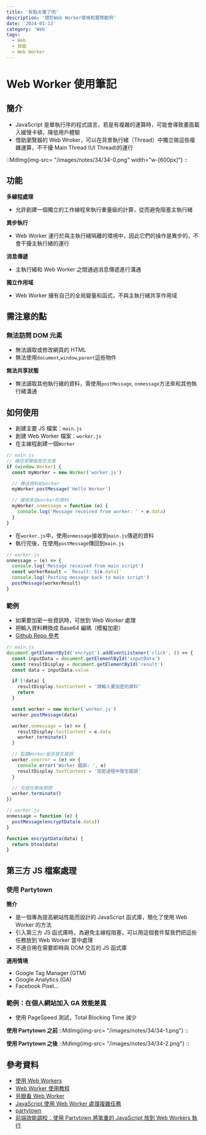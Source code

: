 ```yaml
---
title: '有點太塞了吧'
description: '關於Web Worker使用和實際範例'
date: '2024-01-13'
category: 'Web'
tags:
  - Web
  - 效能
  - Web Worker
---
```


# Web Worker 使用筆記

## 簡介

- JavaScript 是單執行序的程式語言，若是有複雜的運算時，可能會導致畫面載入緩慢卡頓，降低用戶體驗
- 借助瀏覽器的 Web Wroker，可以在背景執行緒（Thread）中獨立做這些複雜運算，不干擾 Main Thread (UI Thread)的運行

::MdImg{img-src= "/images/notes/34/34-0.png" width="w-[600px]"}
::

## 功能

**多線程處理**

- 允許創建一個獨立的工作線程來執行重量級的計算，從而避免阻塞主執行緒

**異步執行**

- Web Worker 運行於與主執行緒隔離的環境中，因此它們的操作是異步的，不會干擾主執行緒的運行

**消息傳遞**

- 主執行緒和 Web Worker 之間通過消息傳遞進行溝通

**獨立作用域**

- Web Worker 擁有自己的全局變量和函式，不與主執行緒共享作用域

## 需注意的點

### 無法訪問 DOM 元素

- 無法讀取或修改網頁的 HTML
- 無法使用`document`,`window`,`parent`這些物件

**無法共享狀態**

- 無法讀取其他執行緒的資料，需使用`postMessage`, `onmessage`方法來和其他執行緒溝通

## 如何使用

- 創建主要 JS 檔案：`main.js`
- 創建 Web Worker 檔案：`worker.js`
- 在主線程創建一個`Worker`

```js
// main.js
// 確認瀏覽器是否支援
if (window.Worker) {
  const myWorker = new Worker('worker.js')

  // 傳送資料給worker
  myWorker.postMessage('Hello Worker')

  // 接收來自worker的資料
  myWorker.onmessage = function (e) {
    console.log('Message received from worker: ' + e.data)
  }
}
```

- 在`worker.js`中，使用`onmessage`接收到`main.js`傳遞的資料
- 執行完後，在使用`postMessage`傳回到`main.js`

```js
// worker.js
onmessage = (e) => {
  console.log('Message received from main script')
  const workerResult = `Result: ${e.data}`
  console.log('Posting message back to main script')
  postMessage(workerResult)
}
```

### 範例

- 如果要加密一些資訊時，可放到 Web Worker 處理
- 把輸入資料轉換成 Base64 編碼（模擬加密）
- [Github Repo 參考](https://github.com/WOOWOOYONG/Web-Worker-Try)

```js
// main.js
document.getElementById('encrypt').addEventListener('click', () => {
  const inputData = document.getElementById('inputData')
  const resultDisplay = document.getElementById('result')
  const data = inputData.value

  if (!data) {
    resultDisplay.textContent = '請輸入要加密的資料'
    return
  }

  const worker = new Worker('worker.js')
  worker.postMessage(data)

  worker.onmessage = (e) => {
    resultDisplay.textContent = e.data
    worker.terminate()
  }

  // 監聽Worker是否發生錯誤
  worker.onerror = (e) => {
    console.error('Worker 錯誤: ', e)
    resultDisplay.textContent = '加密過程中發生錯誤'
  }

  // 完成任務後關閉
  worker.terminate()
})
```

```js
// worker.js
onmessage = function (e) {
  postMessage(encryptData(e.data))
}

function encryptData(data) {
  return btoa(data)
}
```

## 第三方 JS 檔案處理

### 使用 Partytown

**簡介**

- 是一個專為提高網站性能而設計的 JavaScript 函式庫，簡化了使用 Web Worker 的方法
- 引入第三方 JS 函式庫時，為避免主線程阻塞，可以用這個套件幫我們把這些任務放到 Web Worker 當中處理
- 不適合用在需要即時與 DOM 交互的 JS 函式庫

**適用情境**

- Google Tag Manager (GTM)
- Google Analytics (GA)
- Facebook Pixel...

### 範例：在個人網站加入 GA 效能差異

- 使用 PageSpeed 測試，Total Blocking Time 減少

**使用 Partytown 之前**
::MdImg{img-src= "/images/notes/34/34-1.png"}
::

**使用 Partytown 之後**
::MdImg{img-src= "/images/notes/34/34-2.png"}
::

## 參考資料

- [使用 Web Workers](https://developer.mozilla.org/zh-CN/docs/Web/API/Web_Workers_API/Using_web_workers)
- [Web Worker 使用教程](https://www.ruanyifeng.com/blog/2018/07/web-worker.html)
- [另眼看 Web Worker](https://www.ithome.com.tw/voice/132997)
- [JavaScript 使用 Web Worker 處理複雜任務](https://www.wowio.co/2022/02/27/javascript-%E4%BD%BF%E7%94%A8-web-worker-%E8%99%95%E7%90%86%E8%A4%87%E9%9B%9C%E4%BB%BB%E5%8B%99/)
- [partytown](https://partytown.builder.io/)
- [前端效能調校：使用 Partytown 將笨重的 JavaScript 放到 Web Workers 執行](https://blog.miniasp.com/post/2023/01/27/Partytown-Run-Third-Party-Scripts-From-Web-Worker)
